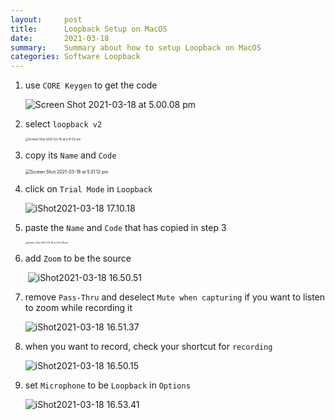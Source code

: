 ```yaml
---
layout:     post
title:      Loopback Setup on MacOS
date:       2021-03-18
summary:    Summary about how to setup Loopback on MacOS
categories: Software Loopback
---
```


1.  use `CORE Keygen` to get the code

    ![Screen Shot 2021-03-18 at 5.00.08 pm](https://i.loli.net/2021/03/18/W4wCVv7rYSkojdn.png)

2.  select `loopback v2`

    <img src="https://i.loli.net/2021/03/18/VXmwMG9UDOEqbn2.png" alt="Screen Shot 2021-03-18 at 5.01.02 pm" style="zoom:33%;" />

3.  copy its `Name` and `Code`

    <img src="https://i.loli.net/2021/03/18/wRWqBidDTHsIp8K.png" alt="Screen Shot 2021-03-18 at 5.01.12 pm" style="zoom:50%;" />

4.  click on `Trial Mode` in `Loopback`

    ![iShot2021-03-18 17.10.18](https://i.loli.net/2021/03/18/MFuAkbxhgPU6B5D.png)

5.  paste the `Name` and `Code` that has copied in step 3

    <img src="https://i.loli.net/2021/03/18/uqapTexUtyPgF4v.png" alt="Screen Shot 2021-03-18 at 5.04.49 pm" style="zoom: 25%;" />

6.  add `Zoom` to be the source

    ​	![iShot2021-03-18 16.50.51](https://i.loli.net/2021/03/18/h8b1SjWqycPvV94.png)

7.  remove `Pass-Thru` and deselect `Mute when capturing` if you want to listen to zoom while recording it

    ![iShot2021-03-18 16.51.37](https://i.loli.net/2021/03/18/vWuqDEerJZFLmyB.png)

8.  when you want to record, check your shortcut for `recording`

    ![iShot2021-03-18 16.50.15](https://i.loli.net/2021/03/18/f4Y6We7kob5ZH3n.png)

9.  set `Microphone` to be `Loopback` in `Options`

    ![iShot2021-03-18 16.53.41](https://i.loli.net/2021/03/18/3VpfcsoYQHyAu6N.png)
